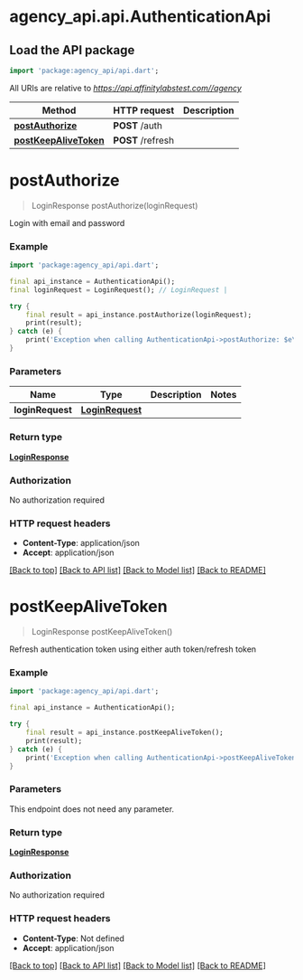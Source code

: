 # agency_api.api.AuthenticationApi

## Load the API package
```dart
import 'package:agency_api/api.dart';
```

All URIs are relative to *https://api.affinitylabstest.com//agency*

Method | HTTP request | Description
------------- | ------------- | -------------
[**postAuthorize**](AuthenticationApi.md#postauthorize) | **POST** /auth | 
[**postKeepAliveToken**](AuthenticationApi.md#postkeepalivetoken) | **POST** /refresh | 


# **postAuthorize**
> LoginResponse postAuthorize(loginRequest)



Login with email and password

### Example
```dart
import 'package:agency_api/api.dart';

final api_instance = AuthenticationApi();
final loginRequest = LoginRequest(); // LoginRequest | 

try {
    final result = api_instance.postAuthorize(loginRequest);
    print(result);
} catch (e) {
    print('Exception when calling AuthenticationApi->postAuthorize: $e\n');
}
```

### Parameters

Name | Type | Description  | Notes
------------- | ------------- | ------------- | -------------
 **loginRequest** | [**LoginRequest**](LoginRequest.md)|  | 

### Return type

[**LoginResponse**](LoginResponse.md)

### Authorization

No authorization required

### HTTP request headers

 - **Content-Type**: application/json
 - **Accept**: application/json

[[Back to top]](#) [[Back to API list]](../README.md#documentation-for-api-endpoints) [[Back to Model list]](../README.md#documentation-for-models) [[Back to README]](../README.md)

# **postKeepAliveToken**
> LoginResponse postKeepAliveToken()



Refresh authentication token using either auth token/refresh token

### Example
```dart
import 'package:agency_api/api.dart';

final api_instance = AuthenticationApi();

try {
    final result = api_instance.postKeepAliveToken();
    print(result);
} catch (e) {
    print('Exception when calling AuthenticationApi->postKeepAliveToken: $e\n');
}
```

### Parameters
This endpoint does not need any parameter.

### Return type

[**LoginResponse**](LoginResponse.md)

### Authorization

No authorization required

### HTTP request headers

 - **Content-Type**: Not defined
 - **Accept**: application/json

[[Back to top]](#) [[Back to API list]](../README.md#documentation-for-api-endpoints) [[Back to Model list]](../README.md#documentation-for-models) [[Back to README]](../README.md)

